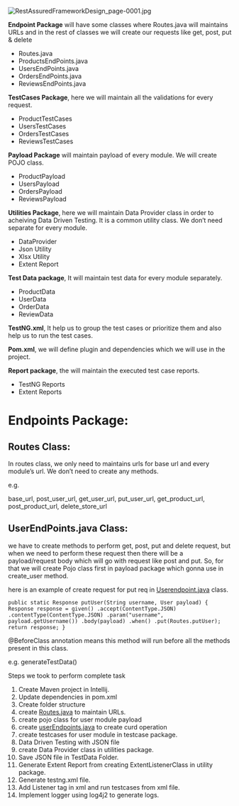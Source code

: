 ![RestAssuredFrameworkDesign_page-0001.jpg](attachment:d37e6580-839b-4da0-999e-b8e18bbaf53e:RestAssuredFrameworkDesign_page-0001.jpg)

**Endpoint Package** will have some classes where Routes.java will maintains URLs and in the rest of classes we will create our requests like get, post, put & delete

- Routes.java
- ProductsEndPoints.java
- UsersEndPoints.java
- OrdersEndPoints.java
- ReviewsEndPoints.java

**TestCases Package**, here we will maintain all the validations for every request.

- ProductTestCases
- UsersTestCases
- OrdersTestCases
- ReviewsTestCases

**Payload Package** will maintain payload of every module. We will create POJO class.

- ProductPayload
- UsersPayload
- OrdersPayload
- ReviewsPayload

**Utilities Package**, here we will maintain Data Provider class in order to acheiving Data Driven Testing. It is a common utility class. We don’t need separate for every module.

- DataProvider
- Json Utility
- Xlsx Utility
- Extent Report

**Test Data package**, It will maintain test data for every module separately.

- ProductData
- UserData
- OrderData
- ReviewData

**TestNG.xml**, It help us to group the test cases or prioritize them and also help us to run the test cases.

**Pom.xml**, we will define plugin and dependencies which we will use in the project.

**Report package**, the will maintain the executed test case reports.

- TestNG Reports
- Extent Reports

# Endpoints Package:

## Routes Class:

In routes class, we only need to maintains urls for base url and every module’s url. We don’t need to create any methods.

e.g.

base_url, post_user_url, get_user_url, put_user_url, get_product_url, post_product_url, delete_store_url

## UserEndPoints.java Class:

we have to create methods to perform get, post, put and delete request, but when we need to perform these request then there will be a payload/request body which will go with request like post and put. So, for that we will create Pojo class first in payload package which gonna use in create_user method.

here is an example of create request for put req in [Userendpoint.java](http://Userendpoint.java) class.

`public static Response putUser(String username, User payload) {
    Response response = given()
            .accept(ContentType.JSON)
            .contentType(ContentType.JSON)
            .param("username", payload.getUsername())
            .body(payload)
            .when()
            .put(Routes.putUser);
    return response;
}`

@BeforeClass annotation means this method will run before all the methods present in this class.

e.g. generateTestData()

Steps we took to perform complete task

1. Create Maven project in Intellij.
2. Update dependencies in pom.xml
3. Create folder structure
4. create [Routes.java](http://Routes.java) to maintain URLs.
5. create pojo class for user module payload
6. create [userEndpoints.java](http://userEndpoints.java) to create curd operation
7. create testcases for user module in testcase package.
8. Data Driven Testing with JSON file
9. create Data Provider class in  utilities package.
10. Save JSON file in TestData Folder.
11. Generate Extent Report from creating ExtentListenerClass in utility package.
12. Generate testng.xml file.
13. Add Listener tag in xml and run testcases from xml file.
14. Implement logger using log4j2 to generate logs.
